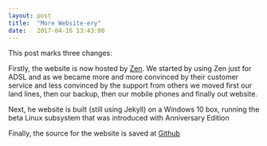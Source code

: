 ```yaml
---
layout: post
title:  "More Website-ery"
date:   2017-04-16 13:43:00
---
```


This post marks three changes:

Firstly, the website is now hosted by <a href="http://www.zen.co.uk">Zen</a>.  We started by using Zen just for ADSL and as we became more and more convinced by their customer service and less convinced by the support from others we moved first our land lines, then our backup, then our mobile phones and finally out website.

Next, he website is built (still using Jekyll) on a Windows 10 box, running the beta Linux subsystem that was introduced with Anniversary Edition

Finally, the source for the website is saved at <a href="https://github.com/rodwiddowson/SSSWebsite">Github</a>
